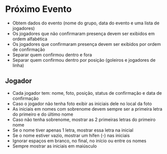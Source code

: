 # Próximo Evento

- Obtem dados do evento (nome do grupo, data do evento e uma lista de jogadores)
- Os jogadores que não confirmaram presença devem ser exibidos em ordem alfabética
- Os jogadores que confirmaram presença devem ser exibidos por ordem de confirmação
- Separar quem confirmou dentro e fora
- Separar quem confirmou dentro por posição (goleiros e jogadores de linha)

## Jogador

- Cada jogador tem: nome, foto, posição, status de confirmação e data de confirmação
- Caso o jogador não tenha foto exibir as iniciais dele no local da foto
- As iniciais em nomes com sobrenome devem sempre ser a primeira letra do primeiro e do último nome
- Caso não tenha sobrenome, mostrar as 2 primeiras letras do primeiro nome
- Se o nome tiver apenas 1 letra, mostrar essa letra na inicial
- Se o nome estiver vazio, mostrar um hífen (-) nas iniciais
- Ignorar espaços em branco, no final, no início ou entre os nomes
- Sempre mostrar as iniciais em maiúsculo

